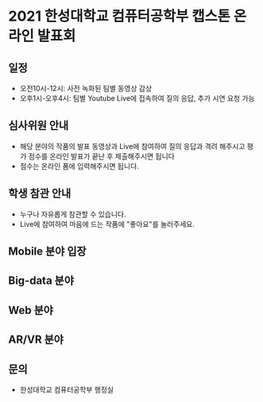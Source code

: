 # 2021 한성대학교 컴퓨터공학부 캡스톤 온라인 발표회
## 일정
- 오전10시-12시: 사전 녹화된 팀별 동영상 감상
- 오후1시-오후4시: 팀별 Youtube Live에 접속하여 질의 응답, 추가 시연 요청 가능

## 심사위원 안내
- 해당 분야의 작품의 발표 동영상과 Live에 참여하여 질의 응답과 격려 해주시고 평가 점수를 온라인 발표가 끝난 후 제출해주시면 됩니다
- 점수는 온라인 폼에 입력해주시면 됩니다.

## 학생 참관 안내
- 누구나 자유롭게 참관할 수 있습니다.
- Live에 참여하여 마음에 드는 작품에 "좋아요"를 눌러주세요.

## Mobile 분야 입장

## Big-data 분야

## Web 분야

## AR/VR 분야


## 문의
- 한성대학교 컴퓨터공학부 행정실
